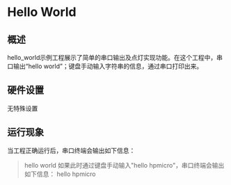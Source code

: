# Hello World
## 概述

hello_world示例工程展示了简单的串口输出及点灯实现功能。在这个工程中，串口输出“hello world”；键盘手动输入字符串的信息，通过串口打印出来。

## 硬件设置

无特殊设置

## 运行现象

当工程正确运行后，串口终端会输出如下信息：
> hello world
如果此时通过键盘手动输入"hello hpmicro"，串口终端会输出如下信息：
> hello hpmicro


